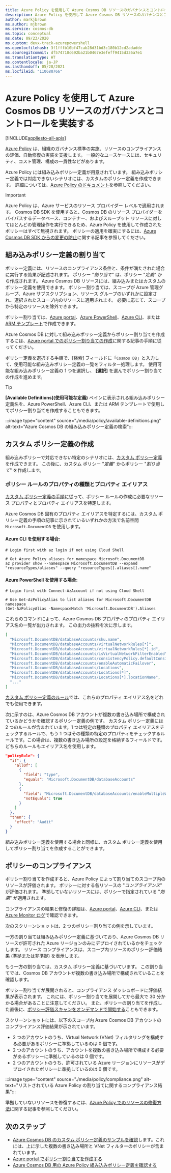 ```yaml
---
title: Azure Policy を使用して Azure Cosmos DB リソースのガバナンスとコントロールを実装する
description: Azure Policy を使用して Azure Cosmos DB リソースのガバナンスとコントロールを実装する方法について説明します。
author: markjbrown
ms.author: mjbrown
ms.service: cosmos-db
ms.topic: conceptual
ms.date: 09/23/2020
ms.custom: devx-track-azurepowershell
ms.openlocfilehash: 3f1fffb10bf47cab28d31bd3c180b12cd2adadde
ms.sourcegitcommit: df574710c692ba21b0467e3efeff9415d336a7e1
ms.translationtype: HT
ms.contentlocale: ja-JP
ms.lasthandoff: 05/28/2021
ms.locfileid: "110680766"
---
```

# <a name="use-azure-policy-to-implement-governance-and-controls-for-azure-cosmos-db-resources"></a>Azure Policy を使用して Azure Cosmos DB リソースのガバナンスとコントロールを実装する
[!INCLUDE[appliesto-all-apis](includes/appliesto-all-apis.md)]

[Azure Policy](../governance/policy/overview.md) は、組織のガバナンス標準の実施、リソースのコンプライアンスの評価、自動修復の実装を支援します。 一般的なユースケースには、セキュリティ、コスト管理、構成の一貫性などがあります。

Azure Policy には組み込みポリシー定義が用意されています。 組み込みポリシー定義では対応できないシナリオには、カスタムのポリシー定義を作成できます。 詳細については、[Azure Policy のドキュメント](../governance/policy/overview.md)を参照してください。

> [!IMPORTANT]
> Azure Policy は、Azure サービスのリソース プロバイダー レベルで適用されます。 Cosmos DB SDK を使用すると、Cosmos DB のリソース プロバイダーをバイパスするデータベース、コンテナー、およびスループット リソースに対してほとんどの管理操作を実行できるため、Azure Policy を使用して作成されたポリシーはすべて無視されます。 ポリシーの適用を確実にするには、[Azure Cosmos DB SDK からの変更の防止](role-based-access-control.md#prevent-sdk-changes)に関する記事を参照してください。

## <a name="assign-a-built-in-policy-definition"></a>組み込みポリシー定義の割り当て

ポリシー定義には、リソースのコンプライアンス条件と、条件が満たされた場合に実行する効果が記述されます。 ポリシー "_割り当て_" は、ポリシー "_定義_" から作成されます。 Azure Cosmos DB リソースには、組み込みまたはカスタムのポリシー定義を使用できます。 ポリシー割り当ては、スコープが Azure 管理グループ、Azure サブスクリプション、リソース グループのいずれかに設定され、選択されたスコープ内のリソースに適用されます。 必要に応じて、スコープから特定のリソースを除外できます。

ポリシー割り当ては、[Azure portal](../governance/policy/assign-policy-portal.md)、[Azure PowerShell](../governance/policy/assign-policy-powershell.md)、[Azure CLI](../governance/policy/assign-policy-azurecli.md)、または [ARM テンプレート](../governance/policy/assign-policy-template.md)で作成できます。

Azure Cosmos DB に対して組み込みポリシー定義からポリシー割り当てを作成するには、[Azure portal でのポリシー割り当ての作成](../governance/policy/assign-policy-portal.md)に関する記事の手順に従ってください。

ポリシー定義を選択する手順で、[検索] フィールドに「`Cosmos DB`」と入力して、使用可能な組み込みポリシー定義の一覧をフィルター処理します。 使用可能な組み込みポリシー定義の 1 つを選択し、 **[選択]** を選んでポリシー割り当ての作成を進めます。

> [!TIP]
> **[Available Definitions]\(使用可能な定義\)** ペインに表示される組み込みポリシー定義名を、Azure PowerShell、Azure CLI、または ARM テンプレートで使用してポリシー割り当てを作成することもできます。

:::image type="content" source="./media/policy/available-definitions.png" alt-text="Azure Cosmos DB の組み込みポリシー定義の検索":::

## <a name="create-a-custom-policy-definition"></a>カスタム ポリシー定義の作成

組み込みポリシーで対応できない特定のシナリオには、[カスタム ポリシー定義](../governance/policy/tutorials/create-custom-policy-definition.md)を作成できます。 この後に、カスタム ポリシー "_定義_" からポリシー "_割り当て_" を作成します。

### <a name="property-types-and-property-aliases-in-policy-rules"></a>ポリシー ルールのプロパティの種類とプロパティ エイリアス

[カスタム ポリシー定義の手順](../governance/policy/tutorials/create-custom-policy-definition.md)に従って、ポリシー ルールの作成に必要なリソース プロパティとプロパティ エイリアスを特定します。

Azure Cosmos DB 固有のプロパティ エイリアスを特定するには、カスタム ポリシー定義の手順の記事に示されているいずれかの方法で名前空間 `Microsoft.DocumentDB` を使用します。

#### <a name="use-the-azure-cli"></a>Azure CLI を使用する場合:
```azurecli-interactive
# Login first with az login if not using Cloud Shell

# Get Azure Policy aliases for namespace Microsoft.DocumentDB
az provider show --namespace Microsoft.DocumentDB --expand "resourceTypes/aliases" --query "resourceTypes[].aliases[].name"
```

#### <a name="use-azure-powershell"></a>Azure PowerShell を使用する場合:
```azurepowershell-interactive
# Login first with Connect-AzAccount if not using Cloud Shell

# Use Get-AzPolicyAlias to list aliases for Microsoft.DocumentDB namespace
(Get-AzPolicyAlias -NamespaceMatch 'Microsoft.DocumentDB').Aliases
```

これらのコマンドによって、Azure Cosmos DB プロパティのプロパティ エイリアス名の一覧が出力されます。 この出力の抜粋を次に示します。

```json
[
  "Microsoft.DocumentDB/databaseAccounts/sku.name",
  "Microsoft.DocumentDB/databaseAccounts/virtualNetworkRules[*]",
  "Microsoft.DocumentDB/databaseAccounts/virtualNetworkRules[*].id",
  "Microsoft.DocumentDB/databaseAccounts/isVirtualNetworkFilterEnabled",
  "Microsoft.DocumentDB/databaseAccounts/consistencyPolicy.defaultConsistencyLevel",
  "Microsoft.DocumentDB/databaseAccounts/enableAutomaticFailover",
  "Microsoft.DocumentDB/databaseAccounts/Locations",
  "Microsoft.DocumentDB/databaseAccounts/Locations[*]",
  "Microsoft.DocumentDB/databaseAccounts/Locations[*].locationName",
  "..."
]
```

[カスタム ポリシー定義のルール](../governance/policy/tutorials/create-custom-policy-definition.md#policy-rule)では、これらのプロパティ エイリアス名をどれでも使用できます。

次に示すのは、Azure Cosmos DB アカウントが複数の書き込み場所で構成されているかどうかを確認するポリシー定義の例です。 カスタム ポリシー定義には 2 つのルールが含まれています。1 つは特定の種類のプロパティ エイリアスをチェックするルールで、もう 1 つはその種類の特定のプロパティをチェックするルールです。この場合は、複数の書き込み場所の設定を格納するフィールドです。 どちらのルールもエイリアス名を使用します。

```json
"policyRule": {
  "if": {
    "allOf": [
      {
        "field": "type",
        "equals": "Microsoft.DocumentDB/databaseAccounts"
      },
      {
        "field": "Microsoft.DocumentDB/databaseAccounts/enableMultipleWriteLocations",
        "notEquals": true
      }
    ]
  },
  "then": {
    "effect": "Audit"
  }
}
```

組み込みポリシー定義を使用する場合と同様に、カスタム ポリシー定義を使用してポリシー割り当てを作成することができます。

## <a name="policy-compliance"></a>ポリシーのコンプライアンス

ポリシー割り当てを作成すると、Azure Policy によって割り当てのスコープ内のリソースが評価されます。 ポリシーに対する各リソースの "_コンプライアンス_" が評価されます。 準拠していないリソースには、ポリシーで指定されている "_効果_" が適用されます。

コンプライアンスの結果と修復の詳細は、[Azure portal](../governance/policy/how-to/get-compliance-data.md#portal)、[Azure CLI](../governance/policy/how-to/get-compliance-data.md#command-line)、または [Azure Monitor ログ](../governance/policy/how-to/get-compliance-data.md#azure-monitor-logs)で確認できます。

次のスクリーンショットは、2 つのポリシー割り当ての例を示しています。

一方の割り当ては組み込みポリシー定義に基づいており、Azure Cosmos DB リソースが許可された Azure リージョンのみにデプロイされているかをチェックします。 リソース コンプライアンスは、スコープ内リソースのポリシー評価結果 (準拠または非準拠) を表示します。

もう一方の割り当ては、カスタム ポリシー定義に基づいています。 この割り当てでは、Cosmos DB アカウントが複数の書き込み場所で構成されていることを確認します。

ポリシー割り当てが展開されると、コンプライアンス ダッシュボードに評価結果が表示されます。 これには、ポリシー割り当てを展開してから最大で 30 分かかる場合があることに注意してください。 また、ポリシーの割り当てを作成した直後に、[ポリシー評価スキャンをオンデマンドで開始する](../governance/policy/how-to/get-compliance-data.md#on-demand-evaluation-scan)こともできます。

スクリーンショットには、以下のスコープ内 Azure Cosmos DB アカウントのコンプライアンス評価結果が示されています。

- 2 つのアカウントのうち、Virtual Network (VNet) フィルタリングを構成する必要があるポリシーに準拠しているのは 0 個です。
- 2 つのアカウントのうち、アカウントを複数の書き込み場所で構成する必要があるポリシーに準拠しているのは 0 個です。
- 2 つのアカウントのうち、許可されている Azure リージョンにリソースがデプロイされたポリシーに準拠しているのは 0 個です。

:::image type="content" source="./media/policy/compliance.png" alt-text="リストされている Azure Policy の割り当てに関するコンプライアンス結果":::

準拠していないリソースを修復するには、[Azure Policy でのリソースの修復方法](../governance/policy/how-to/remediate-resources.md)に関する記事を参照してください。

## <a name="next-steps"></a>次のステップ

- [Azure Cosmos DB のカスタム ポリシー定義のサンプルを確認](https://github.com/Azure/azure-policy/tree/master/samples/CosmosDB)します。これには、上に示した複数の書き込み場所と VNet フィルターのポリシーが含まれています。
- [Azure portal でポリシー割り当てを作成する](../governance/policy/assign-policy-portal.md)
- [Azure Cosmos DB 用の Azure Policy 組み込みポリシー定義を確認する](./policy-reference.md)
